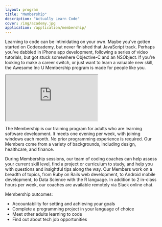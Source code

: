 ```yaml
---
layout: program
title: "Membership"
description: "Actually Learn Code"
cover: /img/academy.jpg
application: /application/membership/
---
```


Learning to code can be intimidating on your own. Maybe you’ve gotten started on Codecademy, but never finished that JavaScript track. Perhaps you’ve dabbled in iPhone app development, following a series of video tutorials, but got stuck somewhere Objective-C and an NSObject. If you’re looking to make a career switch, or just want to learn a valuable new skill, the Awesome Inc U Membership program is made for people like you.

<div class="embed-responsive embed-responsive-16by9"><iframe class="embed-responsive-item" src="https://www.youtube.com/embed/CY_cd8kUJ_I"></iframe></div>

The Membership is our training program for adults who are learning software development. It meets one evening per week, with joining windows each month. No prior programming experience is required. Our Members come from a variety of backgrounds, including design, healthcare, and finance. 

During Membership sessions, our team of coding coaches can help assess your current skill level, find a project or curriculum to study, and help you with questions and insightful tips along the way. Our Members work on a breadth of topics, from Ruby on Rails web development, to Android mobile development, to Data Science with the R language. In addition to 2 in-class hours per week, our coaches are available remotely via Slack online chat.

Membership outcomes:

* Accountability for setting and achieving your goals
* Complete a programming project in your language of choice
* Meet other adults learning to code
* Find out about tech job opportunities